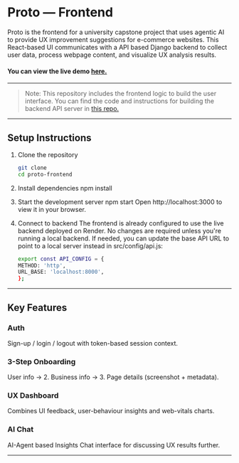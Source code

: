 # Proto — Frontend

Proto is the frontend for a university capstone project that uses agentic AI to provide UX improvement suggestions for e-commerce websites. This React-based UI communicates with a API based Django backend to collect user data, process webpage content, and visualize UX analysis results.

#### You can view the live demo [here.](https://proto-ux.netlify.app/)

---
> Note: This repository includes the frontend logic to build the user interface. You can find the code and instructions for building the backend API server in [this repo.](https://github.com/hussein-hh/proto-api)
---

## Setup Instructions

1. Clone the repository
   ```bash
   git clone 
   cd proto-frontend

2. Install dependencies
   npm install

3. Start the development server
   npm start
   Open http://localhost:3000 to view it in your browser.

4. Connect to backend
   The frontend is already configured to use the live backend deployed on Render. No changes are required unless you're running a local backend.
   If needed, you can update the base API URL to point to a local server instead in src/config/api.js:
    ```bash
    export const API_CONFIG = {
    METHOD: 'http',
    URL_BASE: 'localhost:8000',
   };

---

## Key Features

### Auth
Sign-up / login / logout with token-based session context.

### 3-Step Onboarding
User info → 2. Business info → 3. Page details (screenshot + metadata).

### UX Dashboard
Combines UI feedback, user-behaviour insights and web-vitals charts.

### AI Chat
AI-Agent based Insights Chat interface for discussing UX results further.

---
